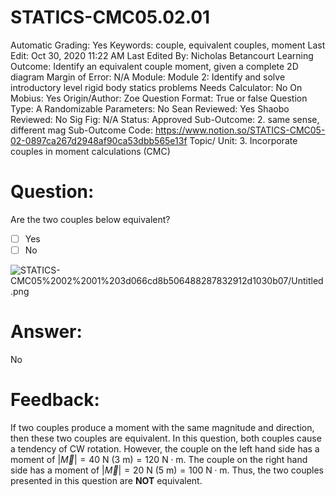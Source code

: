 # STATICS-CMC05.02.01

Automatic Grading: Yes
Keywords: couple, equivalent couples, moment
Last Edit: Oct 30, 2020 11:22 AM
Last Edited By: Nicholas Betancourt
Learning Outcome: Identify an equivalent couple moment, given a complete 2D diagram
Margin of Error: N/A
Module: Module 2: Identify and solve introductory level rigid body statics problems
Needs Calculator: No
On Mobius: Yes
Origin/Author: Zoe
Question Format: True or false
Question Type: A
Randomizable Parameters: No
Sean Reviewed: Yes
Shaobo Reviewed: No
Sig Fig: N/A
Status: Approved
Sub-Outcome: 2. same sense, different mag
Sub-Outcome Code: https://www.notion.so/STATICS-CMC05-02-0897ca267d2948af90ca53dbb565e13f
Topic/ Unit: 3. Incorporate couples in moment calculations (CMC)

# Question:

Are the two couples below equivalent?

- [ ]  Yes
- [ ]  No

![STATICS-CMC05%2002%2001%203d066cd8b506488287832912d1030b07/Untitled.png](STATICS-CMC05%2002%2001%203d066cd8b506488287832912d1030b07/Untitled.png)

# Answer:

No

# Feedback:

If two couples produce a moment with the same magnitude and direction, then these two couples are equivalent. In this question, both couples cause a tendency of CW rotation. However, the couple on the left hand side has a moment of $|\overrightarrow{M}|=40~\text{N}~(3 ~\text{m})= 120~\text{N}\cdot\text{m}$. The couple on the right hand side has a moment of $|\overrightarrow{M}|=20~\text{N}~(5 ~\text{m})= 100~\text{N}\cdot\text{m}$. Thus, the two couples presented in this question are **NOT** equivalent.